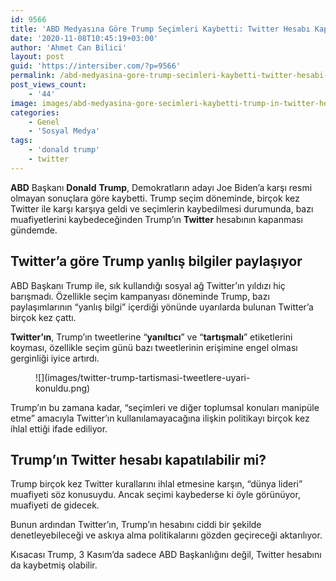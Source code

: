 ```yaml
---
id: 9566
title: 'ABD Medyasına Göre Trump Seçimleri Kaybetti: Twitter Hesabı Kapatılabilir'
date: '2020-11-08T10:45:19+03:00'
author: 'Ahmet Can Bilici'
layout: post
guid: 'https://intersiber.com/?p=9566'
permalink: /abd-medyasina-gore-trump-secimleri-kaybetti-twitter-hesabi-kapatilabilir/
post_views_count:
    - '44'
image: images/abd-medyasina-gore-secimleri-kaybetti-trump-in-twitter-hesabi-kapatilabilir.png
categories:
    - Genel
    - 'Sosyal Medya'
tags:
    - 'donald trump'
    - twitter
---
```


**ABD** Başkanı **Donald** **Trump**, Demokratların adayı Joe Biden’a karşı resmi olmayan sonuçlara göre kaybetti. Trump seçim döneminde, birçok kez Twitter ile karşı karşıya geldi ve seçimlerin kaybedilmesi durumunda, bazı muafiyetlerini kaybedeceğinden Trump’ın **Twitter** hesabının kapanması gündemde.

## Twitter’a göre Trump yanlış bilgiler paylaşıyor

ABD Başkanı Trump ile, sık kullandığı sosyal ağ Twitter’ın yıldızı hiç barışmadı. Özellikle seçim kampanyası döneminde Trump, bazı paylaşımlarının “yanlış bilgi” içerdiği yönünde uyarılarda bulunan Twitter’a birçok kez çattı.

**Twitter’ın**, Trump’ın tweetlerine “**yanıltıcı**” ve “**tartışmalı**” etiketlerini koyması, özellikle seçim günü bazı tweetlerinin erişimine engel olması gerginliği iyice artırdı.

<figure class="wp-block-image size-large">![](images/twitter-trump-tartismasi-tweetlere-uyari-konuldu.png)</figure>Trump’ın bu zamana kadar, “seçimleri ve diğer toplumsal konuları manipüle etme” amacıyla Twitter’ın kullanılamayacağına ilişkin politikayı birçok kez ihlal ettiği ifade ediliyor.

## Trump’ın Twitter hesabı kapatılabilir mi?

Trump birçok kez Twitter kurallarını ihlal etmesine karşın, “dünya lideri” muafiyeti söz konusuydu. Ancak seçimi kaybederse ki öyle görünüyor, muafiyeti de gidecek.

Bunun ardından Twitter’ın, Trump’ın hesabını ciddi bir şekilde denetleyebileceği ve askıya alma politikalarını gözden geçireceği aktarılıyor.

Kısacası Trump, 3 Kasım’da sadece ABD Başkanlığını değil, Twitter hesabını da kaybetmiş olabilir.